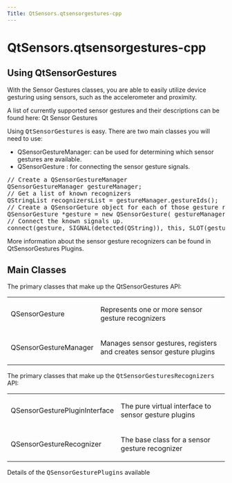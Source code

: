 ```yaml
---
Title: QtSensors.qtsensorgestures-cpp
---
```


# QtSensors.qtsensorgestures-cpp

<span class="subtitle"></span>
<!-- $$$qtsensorgestures-cpp.html-description -->
<h2>Using QtSensorGestures</h2>
<p>With the Sensor Gestures classes, you are able to easily utilize device gesturing using sensors, such as the accelerometer and proximity.</p>
<p>A list of currently supported sensor gestures and their descriptions can be found here: Qt Sensor Gestures</p>
<p>Using <tt>QtSensorGestures</tt> is easy. There are two main classes you will need to use:</p>
<ul>
<li>QSensorGestureManager: can be used for determining which sensor gestures are available.</li>
<li>QSensorGesture : for connecting the sensor gesture signals.</li>
</ul>
<pre class="cpp"><span class="comment">// Create a QSensorGestureManager</span>
<span class="type">QSensorGestureManager</span> gestureManager;
<span class="comment">// Get a list of known recognizers</span>
<span class="type">QStringList</span> recognizersList <span class="operator">=</span> gestureManager<span class="operator">.</span>gestureIds();
<span class="comment">// Create a QSensorGeture object for each of those gesture recognizers</span>
<span class="type">QSensorGesture</span> <span class="operator">*</span>gesture <span class="operator">=</span> <span class="keyword">new</span> <span class="type">QSensorGesture</span>( gestureManager<span class="operator">.</span>gestureIds()<span class="operator">,</span> <span class="keyword">this</span>);
<span class="comment">// Connect the known signals up.</span>
connect(gesture<span class="operator">,</span> SIGNAL(detected(<span class="type">QString</span>))<span class="operator">,</span> <span class="keyword">this</span><span class="operator">,</span> SLOT(gestureDetected(<span class="type">QString</span>)));</pre>
<p>More information about the sensor gesture recognizers can be found in QtSensorGestures Plugins.</p>
<h2>Main Classes</h2>
<p>The primary classes that make up the QtSensorGestures API:</p>
<table class="annotated">
<tr class="odd topAlign"><td class="tblName"><p>QSensorGesture</p></td><td class="tblDescr"><p>Represents one or more sensor gesture recognizers</p></td></tr>
<tr class="even topAlign"><td class="tblName"><p>QSensorGestureManager</p></td><td class="tblDescr"><p>Manages sensor gestures, registers and creates sensor gesture plugins</p></td></tr>
</table>
<p>The primary classes that make up the <tt>QtSensorGesturesRecognizers</tt> API:</p>
<table class="annotated">
<tr class="odd topAlign"><td class="tblName"><p>QSensorGesturePluginInterface</p></td><td class="tblDescr"><p>The pure virtual interface to sensor gesture plugins</p></td></tr>
<tr class="even topAlign"><td class="tblName"><p>QSensorGestureRecognizer</p></td><td class="tblDescr"><p>The base class for a sensor gesture recognizer</p></td></tr>
</table>
<p>Details of the <tt>QSensorGesturePlugins</tt> available</p>
<!-- @@@qtsensorgestures-cpp.html -->

